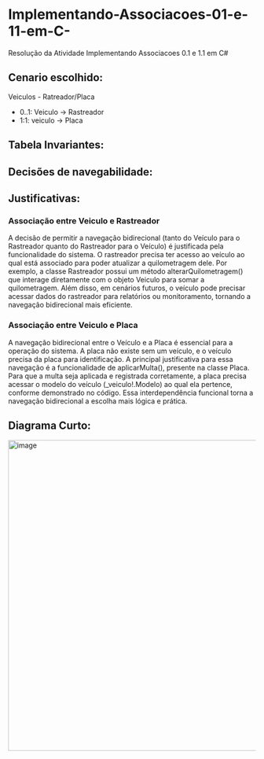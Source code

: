 # Implementando-Associacoes-01-e-11-em-C-
Resolução da Atividade Implementando Associacoes 0.1 e 1.1 em C#

## Cenario escolhido: 
Veiculos -  Ratreador/Placa 
 - 0..1: Veiculo -> Rastreador
 - 1:1: veiculo -> Placa

## Tabela Invariantes:

## Decisões de navegabilidade:

## Justificativas:

### Associação entre Veiculo e Rastreador
 A decisão de permitir a navegação bidirecional (tanto do Veículo para o Rastreador quanto do Rastreador para o Veículo) é justificada pela funcionalidade do sistema. O rastreador precisa ter acesso ao veículo ao qual está associado para poder atualizar a quilometragem dele. Por exemplo, a classe Rastreador possui um método alterarQuilometragem() que interage diretamente com o objeto Veiculo para somar a quilometragem. Além disso, em cenários futuros, o veículo pode precisar acessar dados do rastreador para relatórios ou monitoramento, tornando a navegação bidirecional mais eficiente.

 ### Associação entre Veiculo e Placa
 A navegação bidirecional entre o Veículo e a Placa é essencial para a operação do sistema. A placa não existe sem um veículo, e o veículo precisa da placa para identificação. A principal justificativa para essa navegação é a funcionalidade de aplicarMulta(), presente na classe Placa. Para que a multa seja aplicada e registrada corretamente, a placa precisa acessar o modelo do veículo (_veiculo!.Modelo) ao qual ela pertence, conforme demonstrado no código. Essa interdependência funcional torna a navegação bidirecional a escolha mais lógica e prática.

## Diagrama Curto:
<img width="1297" height="632" alt="image" src="https://github.com/user-attachments/assets/cedf9605-50d9-41a4-9248-3c515c8e471c" />


